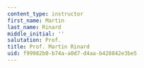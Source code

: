 ```yaml
---
content_type: instructor
first_name: Martin
last_name: Rinard
middle_initial: ''
salutation: Prof.
title: Prof. Martin Rinard
uid: f99982b0-b74a-a0d7-d4aa-b428842e3be5
---
```

